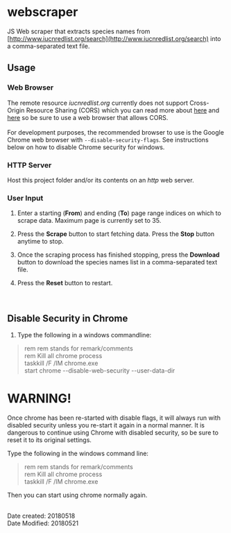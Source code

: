 # webscraper
JS Web scraper that extracts species names from [http://www.iucnredlist.org/search](http://www.iucnredlist.org/search) into a comma-separated text file.

## Usage

### Web Browser

The remote resource _iucnredlist.org_ currently does not support Cross-Origin Resource Sharing (CORS) which you can read more about [here](https://developer.mozilla.org/en-US/docs/Web/HTTP/CORS) and [here](https://www.html5rocks.com/en/tutorials/cors/) so be sure to use a web browser that allows CORS.
<br><br>
For development purposes, the recommended browser to use is the Google Chrome web browser with `--disable-security-flags`. See instructions below on how to disable Chrome security for windows.

### HTTP Server
Host this project folder and/or its contents on an _http_ web server. 


### User Input
1. Enter a starting (**From**) and ending (**To**) page range indices on which to scrape data. Maximum page is currently set to 35.

2. Press the **Scrape** button to start fetching data. Press the **Stop** button anytime to stop.

3. Once the scraping process has finished stopping, press the **Download** button to download the species names list in a comma-separated text file.

4. Press the **Reset** button to restart.

<br>

## Disable Security in Chrome

1. Type the following in a windows commandline:

>rem rem stands for remark/comments<br>
rem Kill all chrome process<br>
taskkill /F /IM chrome.exe <br>
start chrome --disable-web-security --user-data-dir

# WARNING!

Once chrome has been re-started with disable flags, it will always run with disabled security unless you re-start it again in a normal manner. It is dangerous to continue using Chrome with disabled security, so be sure to reset it to its original settings.

Type the following in the windows command line:

>rem rem stands for remark/comments<br>
rem Kill all chrome process<br>
taskkill /F /IM chrome.exe<br>

Then you can start using chrome normally again.


<br>
Date created: 20180518<br>
Date Modified: 20180521
